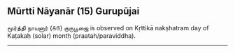 ## Mūrtti Nāyanār (15) Gurupūjai
மூர்த்தி நாயனார் (௧௫) குருபூஜை is observed on Kṛttikā nakṣhatram day of Kaṭakaḥ (solar) month (praatah/paraviddha).



---
